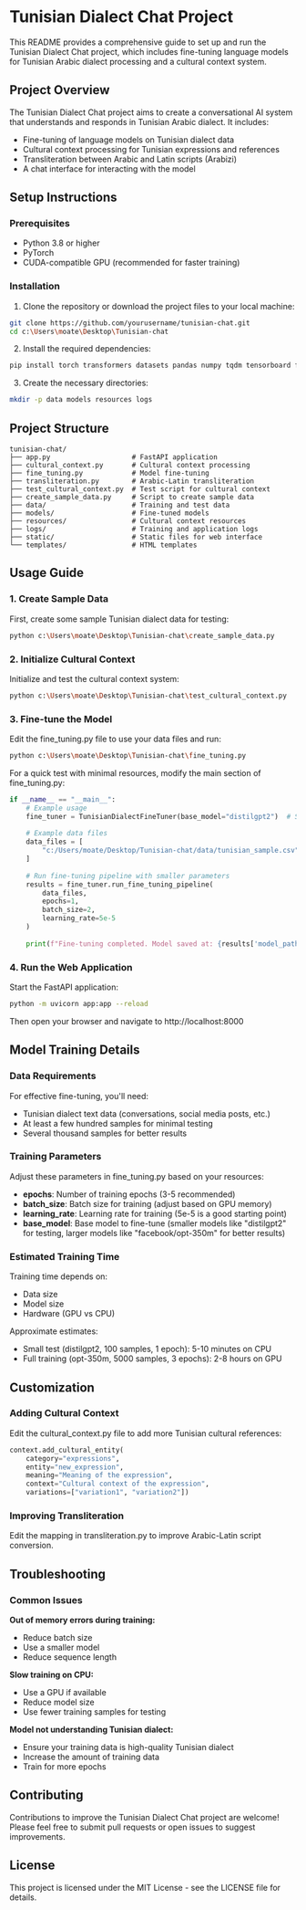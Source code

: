 # Tunisian Dialect Chat Project

This README provides a comprehensive guide to set up and run the Tunisian Dialect Chat project, which includes fine-tuning language models for Tunisian Arabic dialect processing and a cultural context system.

## Project Overview

The Tunisian Dialect Chat project aims to create a conversational AI system that understands and responds in Tunisian Arabic dialect. It includes:

- Fine-tuning of language models on Tunisian dialect data
- Cultural context processing for Tunisian expressions and references
- Transliteration between Arabic and Latin scripts (Arabizi)
- A chat interface for interacting with the model

## Setup Instructions

### Prerequisites

- Python 3.8 or higher
- PyTorch
- CUDA-compatible GPU (recommended for faster training)

### Installation

1. Clone the repository or download the project files to your local machine:
```bash
git clone https://github.com/yourusername/tunisian-chat.git
cd c:\Users\moate\Desktop\Tunisian-chat
```

2. Install the required dependencies:
```bash
pip install torch transformers datasets pandas numpy tqdm tensorboard fastapi uvicorn python-multipart jinja2 requests
```

3. Create the necessary directories:
```bash
mkdir -p data models resources logs
```

## Project Structure

```
tunisian-chat/
├── app.py                    # FastAPI application
├── cultural_context.py       # Cultural context processing
├── fine_tuning.py            # Model fine-tuning
├── transliteration.py        # Arabic-Latin transliteration
├── test_cultural_context.py  # Test script for cultural context
├── create_sample_data.py     # Script to create sample data
├── data/                     # Training and test data
├── models/                   # Fine-tuned models
├── resources/                # Cultural context resources
├── logs/                     # Training and application logs
├── static/                   # Static files for web interface
└── templates/                # HTML templates
```

## Usage Guide

### 1. Create Sample Data

First, create some sample Tunisian dialect data for testing:

```bash
python c:\Users\moate\Desktop\Tunisian-chat\create_sample_data.py
```

### 2. Initialize Cultural Context

Initialize and test the cultural context system:

```bash
python c:\Users\moate\Desktop\Tunisian-chat\test_cultural_context.py
```

### 3. Fine-tune the Model

Edit the fine_tuning.py file to use your data files and run:

```bash
python c:\Users\moate\Desktop\Tunisian-chat\fine_tuning.py
```

For a quick test with minimal resources, modify the main section of fine_tuning.py:

```python
if __name__ == "__main__":
    # Example usage
    fine_tuner = TunisianDialectFineTuner(base_model="distilgpt2")  # Smaller model for testing
    
    # Example data files
    data_files = [
        "c:/Users/moate/Desktop/Tunisian-chat/data/tunisian_sample.csv"
    ]
    
    # Run fine-tuning pipeline with smaller parameters
    results = fine_tuner.run_fine_tuning_pipeline(
        data_files, 
        epochs=1,
        batch_size=2,
        learning_rate=5e-5
    )
    
    print(f"Fine-tuning completed. Model saved at: {results['model_path']}")
```

### 4. Run the Web Application

Start the FastAPI application:

```bash
python -m uvicorn app:app --reload
```

Then open your browser and navigate to http://localhost:8000

## Model Training Details

### Data Requirements

For effective fine-tuning, you'll need:

- Tunisian dialect text data (conversations, social media posts, etc.)
- At least a few hundred samples for minimal testing
- Several thousand samples for better results

### Training Parameters

Adjust these parameters in fine_tuning.py based on your resources:

- **epochs**: Number of training epochs (3-5 recommended)
- **batch_size**: Batch size for training (adjust based on GPU memory)
- **learning_rate**: Learning rate for training (5e-5 is a good starting point)
- **base_model**: Base model to fine-tune (smaller models like "distilgpt2" for testing, larger models like "facebook/opt-350m" for better results)

### Estimated Training Time

Training time depends on:

- Data size
- Model size
- Hardware (GPU vs CPU)

Approximate estimates:

- Small test (distilgpt2, 100 samples, 1 epoch): 5-10 minutes on CPU
- Full training (opt-350m, 5000 samples, 3 epochs): 2-8 hours on GPU

## Customization

### Adding Cultural Context

Edit the cultural_context.py file to add more Tunisian cultural references:

```python
context.add_cultural_entity(
    category="expressions",
    entity="new_expression",
    meaning="Meaning of the expression",
    context="Cultural context of the expression",
    variations=["variation1", "variation2"])
```

### Improving Transliteration

Edit the mapping in transliteration.py to improve Arabic-Latin script conversion.

## Troubleshooting

### Common Issues

**Out of memory errors during training:**
- Reduce batch size
- Use a smaller model
- Reduce sequence length

**Slow training on CPU:**
- Use a GPU if available
- Reduce model size
- Use fewer training samples for testing

**Model not understanding Tunisian dialect:**
- Ensure your training data is high-quality Tunisian dialect
- Increase the amount of training data
- Train for more epochs

## Contributing

Contributions to improve the Tunisian Dialect Chat project are welcome! Please feel free to submit pull requests or open issues to suggest improvements.

## License

This project is licensed under the MIT License - see the LICENSE file for details.